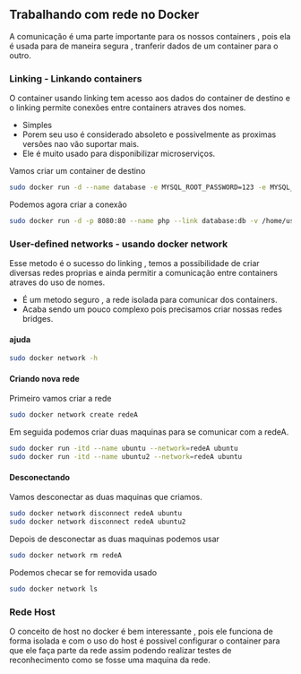 ## Trabalhando com rede no Docker
A comunicação é uma parte importante para os nossos containers , pois ela é usada para de maneira segura , tranferir dados de um container para o outro.

### Linking - Linkando containers
O container usando linking tem acesso aos dados do container de destino e o linking permite conexões entre containers atraves dos nomes.

- Simples
- Porem seu uso é considerado absoleto e possivelmente as proximas versões nao vão suportar mais.
- Ele é muito usado para disponibilizar microserviços.

Vamos criar um container de destino
```sh
sudo docker run -d --name database -e MYSQL_ROOT_PASSWORD=123 -e MYSQL_DATABASE=teste -e MYSQL_USER=user -e MYSQL_PASSWORD=pass mysql:5.5
```

Podemos agora criar a conexão
```sh
sudo docker run -d -p 8080:80 --name php --link database:db -v /home/user/site:/var/www/html php:5.6-apache
```


### User-defined networks - usando docker network
Esse metodo é o sucesso do linking , temos a possibilidade de criar diversas redes proprias e ainda permitir a comunicação entre containers atraves do uso de nomes.

- É um metodo seguro , a rede isolada para comunicar dos containers.
- Acaba sendo um pouco complexo pois precisamos criar nossas redes bridges.

#### ajuda
```sh
sudo docker network -h
```

#### Criando nova rede
Primeiro vamos criar a rede
```sh
sudo docker network create redeA
```

Em seguida podemos criar duas maquinas para se comunicar com a redeA.
```sh
sudo docker run -itd --name ubuntu --network=redeA ubuntu
sudo docker run -itd --name ubuntu2 --network=redeA ubuntu
```

#### Desconectando 
Vamos desconectar as duas maquinas que criamos.

```sh
sudo docker network disconnect redeA ubuntu
sudo docker network disconnect redeA ubuntu2
```

Depois de desconectar as duas maquinas podemos usar 
```sh
sudo docker network rm redeA
```

Podemos checar se for removida usado
```sh 
sudo docker network ls
```

### Rede Host
O conceito de host no docker é bem interessante , pois ele funciona de forma isolada e com o uso do host é possivel configurar o container para que ele faça parte da rede assim podendo realizar testes de reconhecimento como se fosse uma maquina da rede.
